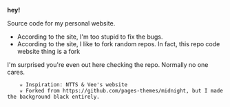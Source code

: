 **hey!**

Source code for my personal website.


* According to the site, I'm too stupid to fix the bugs.
* According to the site, I like to fork random repos. In fact, this repo code website thing is a fork
  

I'm surprised you're even out here checking the repo. Normally no one cares.


        ✯ Inspiration: NTTS & Vee's website               
        ✯ Forked from https://github.com/pages-themes/midnight, but I made the background black entirely.

